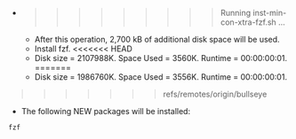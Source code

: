 * >>>>>>>>> Running inst-min-con-xtra-fzf.sh ...
  * After this operation, 2,700 kB of additional disk space will be used.
  * Install fzf.
<<<<<<< HEAD
  * Disk size = 2107988K. Space Used = 3560K. Runtime = 00:00:00:01.
=======
  * Disk size = 1986760K. Space Used = 3556K. Runtime = 00:00:00:01.
>>>>>>> refs/remotes/origin/bullseye
  * The following NEW packages will be installed:
  ```bash
fzf
  ```
